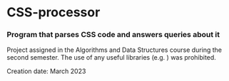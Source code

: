 # CSS-processor
### Program that parses CSS code and answers queries about it

Project assigned in the Algorithms and Data Structures course during the second semester.
The use of any useful libraries (e.g. <string>) was prohibited.

Creation date: March 2023

